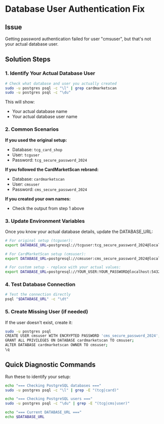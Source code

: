 # Database User Authentication Fix

## Issue
Getting password authentication failed for user "cmsuser", but that's not your actual database user.

## Solution Steps

### 1. Identify Your Actual Database User
```bash
# Check what database and user you actually created
sudo -u postgres psql -c "\l" | grep cardmarketscan
sudo -u postgres psql -c "\du"
```

This will show:
- Your actual database name
- Your actual database user name

### 2. Common Scenarios

**If you used the original setup:**
- Database: `tcg_card_shop` 
- User: `tcguser`
- Password: `tcg_secure_password_2024`

**If you followed the CardMarketScan rebrand:**
- Database: `cardmarketscan`
- User: `cmsuser` 
- Password: `cms_secure_password_2024`

**If you created your own names:**
- Check the output from step 1 above

### 3. Update Environment Variables

Once you know your actual database details, update the DATABASE_URL:

```bash
# For original setup (tcguser):
export DATABASE_URL=postgresql://tcguser:tcg_secure_password_2024@localhost:5432/tcg_card_shop

# For CardMarketScan setup (cmsuser):
export DATABASE_URL=postgresql://cmsuser:cms_secure_password_2024@localhost:5432/cardmarketscan

# For custom setup - replace with your actual values:
export DATABASE_URL=postgresql://YOUR_USER:YOUR_PASSWORD@localhost:5432/YOUR_DATABASE
```

### 4. Test Database Connection
```bash
# Test the connection directly
psql "$DATABASE_URL" -c "\dt"
```

### 5. Create Missing User (if needed)

If the user doesn't exist, create it:
```bash
sudo -u postgres psql
CREATE USER cmsuser WITH ENCRYPTED PASSWORD 'cms_secure_password_2024';
GRANT ALL PRIVILEGES ON DATABASE cardmarketscan TO cmsuser;
ALTER DATABASE cardmarketscan OWNER TO cmsuser;
\q
```

## Quick Diagnostic Commands

Run these to identify your setup:
```bash
echo "=== Checking PostgreSQL databases ==="
sudo -u postgres psql -c "\l" | grep -E "(tcg|card)"

echo "=== Checking PostgreSQL users ==="
sudo -u postgres psql -c "\du" | grep -E "(tcg|cms|user)"

echo "=== Current DATABASE_URL ==="
echo $DATABASE_URL
```